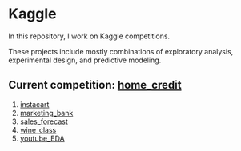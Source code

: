 # Kaggle

In this repository, I work on Kaggle competitions.

These projects include mostly combinations of exploratory analysis, experimental design, and predictive modeling.

## Current competition: [home_credit](https://www.kaggle.com/c/home-credit-default-risk)

1. [instacart](instacart)
2. [marketing_bank](../marketing_bank)
3. [sales_forecast](../sales_forecast)
4. [wine_class](../wine_class)
5. [youtube_EDA](../youtube/EDA)
